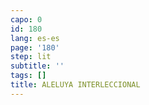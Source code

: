 ```yaml
---
capo: 0
id: 180
lang: es-es
page: '180'
step: lit
subtitle: ''
tags: []
title: ALELUYA INTERLECCIONAL
---
```


